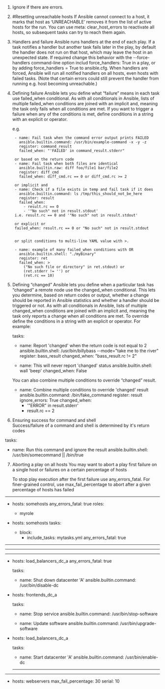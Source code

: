 1. Ignore if there are errors.

2. #Resetting unreachable hosts
If Ansible cannot connect to a host, 
	it marks that host as ‘UNREACHABLE’ 
	removes it from the list of active hosts for the run. 
	You can use meta: 
		clear_host_errors to reactivate all hosts, 
		so subsequent tasks can try to reach them again.

3. Handlers and failure
	Ansible runs handlers at the end of each play. 
	If a task notifies a handler but another task fails later in the play, 
		by default the handler does not run on that host, 
		which may leave the host in an unexpected state. 
	If required change this behavior with the 
		--force-handlers command-line option
			includ force_handlers: True in a play, 
			or by adding force_handlers = True to ansible.cfg. 
	When handlers are forced, 
		Ansible will run all notified handlers on all hosts, 
		even hosts with failed tasks. 
		(Note that certain errors could still prevent the handler from running
			e.g. 
			host becoming unreachable.)

4. Defining failure
	Ansible lets you define what “failure” means in each task 
		use failed_when conditional. 
	As with all conditionals in Ansible, 
		lists of multiple failed_when conditions are joined with an implicit and, 
			meaning the task only fails when all conditions are met. 
	If you want to trigger a failure when any of the conditions is met, 
		define conditions in a string with an explicit or operator.

	e.g.

		- name: Fail task when the command error output prints FAILED
		  ansible.builtin.command: /usr/bin/example-command -x -y -z
		  register: command_result
		  failed_when: "'FAILED' in command_result.stderr"

		or based on the return code
		- name: Fail task when both files are identical
		  ansible.builtin.raw: diff foo/file1 bar/file2
		  register: diff_cmd
		  failed_when: diff_cmd.rc == 0 or diff_cmd.rc >= 2

		or implicit and
		- name: Check if a file exists in temp and fail task if it does
		  ansible.builtin.command: ls /tmp/this_should_not_be_here
		  register: result
		  failed_when:
			- result.rc == 0
			- '"No such" not in result.stdout'
		i.e. result.rc == 0 and '"No such" not in result.stdout'

		or explicit or
		failed_when: result.rc == 0 or "No such" not in result.stdout


		or split conditions to multi-line YAML value with >.

		- name: example of many failed_when conditions with OR
		  ansible.builtin.shell: "./myBinary"
		  register: ret
		  failed_when: >
			("No such file or directory" in ret.stdout) or
			(ret.stderr != '') or
			(ret.rc == 10)



5. Defining “changed”
	Ansible lets you define when a particular task has “changed” a remote node 
		use the changed_when conditional. 
	This lets you determine, 
		based on return codes or output, 
		whether a change should be reported in Ansible statistics and 
		whether a handler should be triggered or not. 
	As with all conditionals in Ansible, 
		lists of multiple changed_when conditions are joined with an implicit and, 
		meaning the task only reports a change when all conditions are met. 
	To override define the conditions in a string with an explicit or operator. 
For example:

	tasks:
	  - name: Report 'changed' when the return code is not equal to 2
		ansible.builtin.shell: /usr/bin/billybass --mode="take me to the river"
		register: bass_result
		changed_when: "bass_result.rc != 2"

	  - name: This will never report 'changed' status
		ansible.builtin.shell: wall 'beep'
		changed_when: False

	You can also combine multiple conditions to override “changed” result.
	- name: Combine multiple conditions to override 'changed' result
	  ansible.builtin.command: /bin/fake_command
	  register: result
	  ignore_errors: True
	  changed_when:
		- '"ERROR" in result.stderr'
		- result.rc == 2
		
		
6. Ensuring success for command and shell	
	Success/failure of a command and shell is determined by it's return codes
	
tasks:
  - name: Run this command and ignore the result
    ansible.builtin.shell: /usr/bin/somecommand || /bin/true
	
	
7. Aborting a play on all hosts
	You may want to abort a play
		first failure on a single host
	or 
		failures on a certain percentage of hosts
	
	To stop play execution after the first failure 
		use any_errors_fatal. 
	For finer-grained control, 
		use max_fail_percentage to abort 
			after a given percentage of hosts has failed	

-----------------------------------------------	
- hosts: somehosts
  any_errors_fatal: true
  roles:
    - myrole

- hosts: somehosts
  tasks:
    - block:
        - include_tasks: mytasks.yml
      any_errors_fatal: true
-----------------------------------------------
-----------------------------------------------
---
- hosts: load_balancers_dc_a
  any_errors_fatal: true

  tasks:
    - name: Shut down datacenter 'A'
      ansible.builtin.command: /usr/bin/disable-dc

- hosts: frontends_dc_a

  tasks:
    - name: Stop service
      ansible.builtin.command: /usr/bin/stop-software

    - name: Update software
      ansible.builtin.command: /usr/bin/upgrade-software

- hosts: load_balancers_dc_a

  tasks:
    - name: Start datacenter 'A'
      ansible.builtin.command: /usr/bin/enable-dc

	-----------------------------------------------  
	
---
- hosts: webservers
  max_fail_percentage: 30
  serial: 10